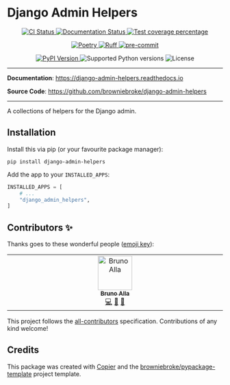 # Django Admin Helpers

<p align="center">
  <a href="https://github.com/browniebroke/django-admin-helpers/actions/workflows/ci.yml?query=branch%3Amain">
    <img src="https://img.shields.io/github/actions/workflow/status/browniebroke/django-admin-helpers/ci.yml?branch=main&label=CI&logo=github&style=flat-square" alt="CI Status" >
  </a>
  <a href="https://django-admin-helpers.readthedocs.io">
    <img src="https://img.shields.io/readthedocs/django-admin-helpers.svg?logo=read-the-docs&logoColor=fff&style=flat-square" alt="Documentation Status">
  </a>
  <a href="https://codecov.io/gh/browniebroke/django-admin-helpers">
    <img src="https://img.shields.io/codecov/c/github/browniebroke/django-admin-helpers.svg?logo=codecov&logoColor=fff&style=flat-square" alt="Test coverage percentage">
  </a>
</p>
<p align="center">
  <a href="https://python-poetry.org/">
    <img src="https://img.shields.io/endpoint?url=https://python-poetry.org/badge/v0.json" alt="Poetry">
  </a>
  <a href="https://github.com/astral-sh/ruff">
    <img src="https://img.shields.io/endpoint?url=https://raw.githubusercontent.com/astral-sh/ruff/main/assets/badge/v2.json" alt="Ruff">
  </a>
  <a href="https://github.com/pre-commit/pre-commit">
    <img src="https://img.shields.io/badge/pre--commit-enabled-brightgreen?logo=pre-commit&logoColor=white&style=flat-square" alt="pre-commit">
  </a>
</p>
<p align="center">
  <a href="https://pypi.org/project/django-admin-helpers/">
    <img src="https://img.shields.io/pypi/v/django-admin-helpers.svg?logo=python&logoColor=fff&style=flat-square" alt="PyPI Version">
  </a>
  <img src="https://img.shields.io/pypi/pyversions/django-admin-helpers.svg?style=flat-square&logo=python&amp;logoColor=fff" alt="Supported Python versions">
  <img src="https://img.shields.io/pypi/l/django-admin-helpers.svg?style=flat-square" alt="License">
</p>

---

**Documentation**: <a href="https://django-admin-helpers.readthedocs.io" target="_blank">https://django-admin-helpers.readthedocs.io </a>

**Source Code**: <a href="https://github.com/browniebroke/django-admin-helpers" target="_blank">https://github.com/browniebroke/django-admin-helpers </a>

---

A collections of helpers for the Django admin.

## Installation

Install this via pip (or your favourite package manager):

`pip install django-admin-helpers`

Add the app to your `INSTALLED_APPS`:

```python
INSTALLED_APPS = [
    # ...
    "django_admin_helpers",
]
```

## Contributors ✨

Thanks goes to these wonderful people ([emoji key](https://allcontributors.org/docs/en/emoji-key)):

<!-- prettier-ignore-start -->
<!-- ALL-CONTRIBUTORS-LIST:START - Do not remove or modify this section -->
<!-- prettier-ignore-start -->
<!-- markdownlint-disable -->
<table>
  <tbody>
    <tr>
      <td align="center" valign="top" width="14.28%"><a href="https://browniebroke.com/"><img src="https://avatars.githubusercontent.com/u/861044?v=4?s=80" width="80px;" alt="Bruno Alla"/><br /><sub><b>Bruno Alla</b></sub></a><br /><a href="https://github.com/browniebroke/django-admin-helpers/commits?author=browniebroke" title="Code">💻</a> <a href="#ideas-browniebroke" title="Ideas, Planning, & Feedback">🤔</a> <a href="https://github.com/browniebroke/django-admin-helpers/commits?author=browniebroke" title="Documentation">📖</a></td>
    </tr>
  </tbody>
</table>

<!-- markdownlint-restore -->
<!-- prettier-ignore-end -->

<!-- ALL-CONTRIBUTORS-LIST:END -->
<!-- prettier-ignore-end -->

This project follows the [all-contributors](https://github.com/all-contributors/all-contributors) specification. Contributions of any kind welcome!

## Credits

This package was created with
[Copier](https://copier.readthedocs.io/) and the
[browniebroke/pypackage-template](https://github.com/browniebroke/pypackage-template)
project template.
